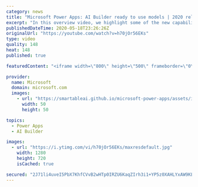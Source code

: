 ```yaml
---
category: news
title: "Microsoft Power Apps: AI Builder ready to use models | 2020 release wave 1 overview"
excerpt: "In this overview video, we highlight some of the new capabilities included in the latest update to Microsoft Power Apps, AI Builder ready to use models.     Here are the capabilities covered:   • Entity extraction helps you by identifying and extracting people, dates, places, locations, etc. from text"
publishedDateTime: 2020-05-18T23:26:26Z
originalUrl: "https://youtube.com/watch?v=h70jOr56EKs"
type: video
quality: 148
heat: 148
published: true

featuredContent: "<iframe width=\"800\" height=\"500\" frameborder=\"0\" src=\"https://www.youtube.com/embed/h70jOr56EKs\" allow=\"accelerometer; autoplay; encrypted-media; gyroscope; picture-in-picture\" allowfullscreen></iframe>"

provider:
  name: Microsoft
  domain: microsoft.com
  images:
    - url: "https://smartableai.github.io/microsoft-power-apps/assets/images/organizations/microsoft.com-50x50.jpg"
      width: 50
      height: 50

topics:
  - Power Apps
  - AI Builder

images:
  - url: "https://i.ytimg.com/vi/h70jOr56EKs/maxresdefault.jpg"
    width: 1280
    height: 720
    isCached: true

secured: "2J71li4uveI5PbX7KhfCVvB2wHTp0IRZU6KaqZIrh3i1+YP5z0XAHLYxAW9KLTZoCrjthkhnSHICWdhb+PuL1PRYEDq3wVam2Yp288hjbOJpN2cPf/+QssTEY1XbowI0150uSe5Og2IF3SDIHOtORaoMmm09dVP4vCrDE2ZzBolNKh/KlYhRj4dpxsNx7cnMLO6qYElLLpCasZZaIcq+kLkH7fGtJVIEUOl/oEuE1bpw5jo1KYV1bWxaG+PofJERukZmc6brufF4uHbvLSSCoiYuzTxR4C4usn70fLGAnGnJRZwU9y17ipFiVuzt45GmI01d92G+wCBPA66BI/IAvGcLflybyTr/b2AcyXZ4G33IRZfcWusIZSI4QOqsKKGd6yaDqD6dzL4VPqB08ms+gBg7MnMbVGZ0OrnDmpilCSR54U7rWX3U8BC8XESuyN+O;OCjmsM5Z4g0vEIAK5mV0Ew=="
---
```


